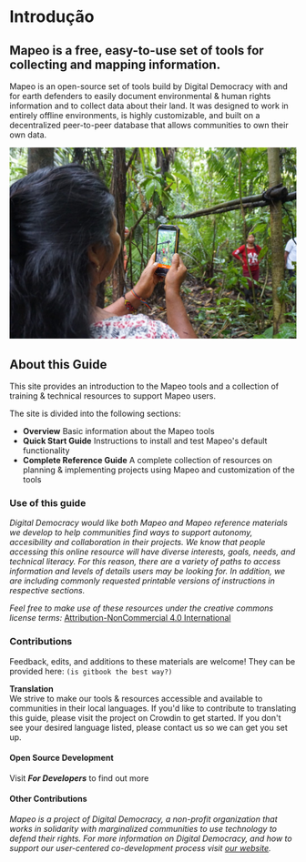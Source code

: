 # Introdução

## Mapeo is a free, easy-to-use set of tools for collecting and mapping information.

Mapeo is an open-source set of tools build by Digital Democracy with and for earth defenders to easily document environmental & human rights information and to collect data about their land. It was designed to work in entirely offline environments, is highly customizable, and built on a decentralized peer-to-peer database that allows communities to own their own data.

![Mapeo used to document illegal activities in Northern Ecuador, supported by Alianza Ceibo and Amazon Frontlines](.gitbook/assets/ac-siona2-1024x683.jpg)

## About this Guide

This site provides an introduction to the Mapeo tools and a collection of training & technical resources to support Mapeo users.

The site is divided into the following sections:

* **Overview** Basic information about the Mapeo tools
* **Quick Start Guide** Instructions to install and test Mapeo's default functionality
* **Complete Reference Guide** A complete collection of resources on planning & implementing projects using Mapeo and customization of the tools

### Use of this guide

_Digital  Democracy would like both Mapeo and Mapeo reference materials we develop to help communities find ways to support autonomy, accesibility and collaboration in their projects. We know that people accessing this online resource will have diverse interests, goals, needs, and technical literacy. For this reason, there are a variety of paths to access information and levels of details users may be looking for.  In addition, we are including commonly requested printable versions of instructions in respective sections._

_Feel free to make use of these resources under the creative commons license terms:_ [Attribution-NonCommercial 4.0 International](https://creativecommons.org/licenses/by-nc/4.0/)

### Contributions

Feedback, edits, and additions to these materials are welcome! They can be provided here: `(is gitbook the best way?)`

**Translation**  
We strive to make our tools & resources accessible and available to communities in their local languages. If you'd like to contribute to translating this guide, please visit the project on Crowdin to get started. If you don't see your desired language listed, please contact us so we can get you set up.

#### Open Source Development

Visit _**For Developers**_ to find out more

#### Other Contributions

_Mapeo is a project of Digital Democracy, a non-profit organization that works in solidarity with marginalized communities to use technology to defend their rights. For more information on Digital Democracy,  and how to support our user-centered co-development process visit_ [_our website_](https://www.digital-democracy.org/)_._

